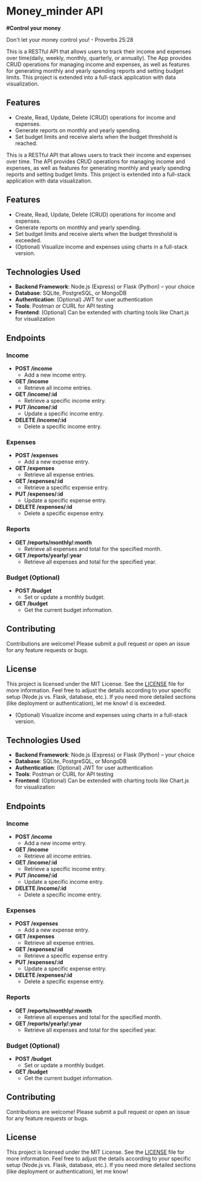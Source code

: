 # **Money_minder API**
**#Control your money**

Don't let your money control you! - Proverbs 25:28

This is a RESTful API that allows users to track their income and expenses over time(daily, weekly, monthly, quarterly, or annually). The App provides CRUD operations for managing income and expenses, as well as features for generating monthly and yearly spending reports and setting budget limits. This project is extended into a full-stack application with data visualization.

## **Features**
- Create, Read, Update, Delete (CRUD) operations for income and expenses.
- Generate reports on monthly and yearly spending.
- Set budget limits and receive alerts when the budget threshold is reached.

This is a RESTful API that allows users to track their income and expenses over time. The API provides CRUD operations for managing income and expenses, as well as features for generating monthly and yearly spending reports and setting budget limits. This project is extended into a full-stack application with data visualization.

## **Features**
- Create, Read, Update, Delete (CRUD) operations for income and expenses.
- Generate reports on monthly and yearly spending.
- Set budget limits and receive alerts when the budget threshold is exceeded.
- (Optional) Visualize income and expenses using charts in a full-stack version.

## **Technologies Used**
- **Backend Framework**: Node.js (Express) or Flask (Python) – your choice
- **Database**: SQLite, PostgreSQL, or MongoDB
- **Authentication**: (Optional) JWT for user authentication
- **Tools**: Postman or CURL for API testing
- **Frontend**: (Optional) Can be extended with charting tools like Chart.js for visualization

## **Endpoints**

### **Income**
- **POST /income**
  - Add a new income entry.
- **GET /income**
  - Retrieve all income entries.
- **GET /income/:id**
  - Retrieve a specific income entry.
- **PUT /income/:id**
  - Update a specific income entry.
- **DELETE /income/:id**
  - Delete a specific income entry.

### **Expenses**
- **POST /expenses**
  - Add a new expense entry.
- **GET /expenses**
  - Retrieve all expense entries.
- **GET /expenses/:id**
  - Retrieve a specific expense entry.
- **PUT /expenses/:id**
  - Update a specific expense entry.
- **DELETE /expenses/:id**
  - Delete a specific expense entry.

### **Reports**
- **GET /reports/monthly/:month**
  - Retrieve all expenses and total for the specified month.
- **GET /reports/yearly/:year**
  - Retrieve all expenses and total for the specified year.

### **Budget (Optional)**
- **POST /budget**
  - Set or update a monthly budget.
- **GET /budget**
  - Get the current budget information.
  
## **Contributing**
Contributions are welcome! Please submit a pull request or open an issue for any feature requests or bugs.

## **License**
This project is licensed under the MIT License. See the [LICENSE](LICENSE) file for more information.
Feel free to adjust the details according to your specific setup (Node.js vs. Flask, database, etc.). If you need more detailed sections (like deployment or authentication), let me know!
d is exceeded.
- (Optional) Visualize income and expenses using charts in a full-stack version.

## **Technologies Used**
- **Backend Framework**: Node.js (Express) or Flask (Python) – your choice
- **Database**: SQLite, PostgreSQL, or MongoDB
- **Authentication**: (Optional) JWT for user authentication
- **Tools**: Postman or CURL for API testing
- **Frontend**: (Optional) Can be extended with charting tools like Chart.js for visualization

## **Endpoints**

### **Income**
- **POST /income**
  - Add a new income entry.
- **GET /income**
  - Retrieve all income entries.
- **GET /income/:id**
  - Retrieve a specific income entry.
- **PUT /income/:id**
  - Update a specific income entry.
- **DELETE /income/:id**
  - Delete a specific income entry.

### **Expenses**
- **POST /expenses**
  - Add a new expense entry.
- **GET /expenses**
  - Retrieve all expense entries.
- **GET /expenses/:id**
  - Retrieve a specific expense entry.
- **PUT /expenses/:id**
  - Update a specific expense entry.
- **DELETE /expenses/:id**
  - Delete a specific expense entry.

### **Reports**
- **GET /reports/monthly/:month**
  - Retrieve all expenses and total for the specified month.
- **GET /reports/yearly/:year**
  - Retrieve all expenses and total for the specified year.

### **Budget (Optional)**
- **POST /budget**
  - Set or update a monthly budget.
- **GET /budget**
  - Get the current budget information.
 
## **Contributing**
Contributions are welcome! Please submit a pull request or open an issue for any feature requests or bugs.

  
## **License**
This project is licensed under the MIT License. See the [LICENSE](LICENSE) file for more information.
Feel free to adjust the details according to your specific setup (Node.js vs. Flask, database, etc.). If you need more detailed sections (like deployment or authentication), let me know!


